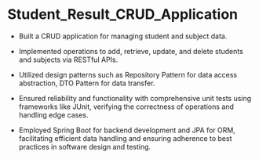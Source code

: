 # Student_Result_CRUD_Application

* Built a CRUD application for managing student and subject data.

* Implemented operations to add, retrieve, update, and delete students and subjects via RESTful APIs.

* Utilized design patterns such as Repository Pattern for data access abstraction, DTO Pattern for data transfer.

* Ensured reliability and functionality with comprehensive unit tests using frameworks like JUnit, verifying the correctness of operations and handling edge cases.

* Employed Spring Boot for backend development and JPA for ORM, facilitating efficient data handling and ensuring adherence to best practices in software design and testing.
